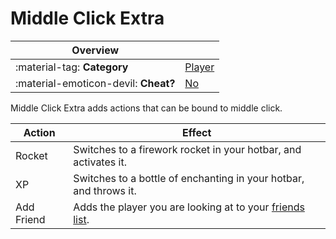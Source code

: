 # Middle Click Extra

<div class="overview" markdown>

|Overview||
|-|-|
|:material-tag: **Category**|[Player](index.md#player)|
|:material-emoticon-devil: **Cheat?**|[No](../faq.md#cheats)|

</div>

Middle Click Extra adds actions that can be bound to middle click.

| Action     | Effect |
| -          | -      |
| Rocket     | Switches to a firework rocket in your hotbar, and activates it.   |
| XP         | Switches to a bottle of enchanting in your hotbar, and throws it. |
| Add Friend | Adds the player you are looking at to your [friends list](../misc/friends.md). |